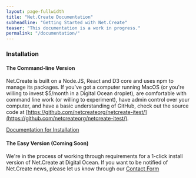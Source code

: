 ```yaml
---
layout: page-fullwidth
title: "Net.Create Documentation"
subheadline: "Getting Started with Net.Create"
teaser: "This documentation is a work in progress."
permalink: "/documentation/"
---
```


### Installation

#### The Command-line Version

Net.Create is built on a Node.JS, React and D3 core and uses npm to manage its packages. If you've got a computer running MacOS (or you're willing to invest $5/month in a Digital Ocean droplet), are comfortable with command line work (or willing to experiment), have admin control over your computer, and have a basic understanding of GitHub, check out the source code at [https://github.com/netcreateorg/netcreate-itest/](https://github.com/netcreateorg/netcreate-itest/).

<p><a class="button tiny radius" href="https://github.com/netcreateorg/netcreate-itest/wiki/Installation-Guide">Documentation for Installation</a></p>

<!--Our [installation documentation](/documentation) is a work in progress but it provides [basic tutorials for new-to-the-command-line users, a full set of installation instructions for [MacOS](http://netcreate.org/documentation/#if-your-personal-computer-is-a-mac) and [Digital Ocean](http://netcreate.org/documentation/#if-your-personal-computer-is-a-windowslinux-machine), and instructions for creating user-access tokens.-->

#### The Easy Version (Coming Soon)

We're in the process of working through requirements for a 1-click install version of Net.Create at Digital Ocean. If you want to be notified of Net.Create news, please let us know through our [Contact Form](/contact/)


<!--
If you prefer to follow installation instructions in video form, we have video-based versions of the Net.Create installation process (current as of 1 Feb 2022) in a [Net.Create playlist at YouTube](https://www.youtube.com/playlist?list=PLM39ibhMucXVuhFHzm56OQHQve-35bFTt) . *You can use the text instructions here to copy and paste the installation instructions as you follow along with the video.*


* TOC
{:toc}

# Getting Started (for folks new to technology)

The first part of this guide will help you install Net.Create and keep it up to date. The second part of the guide documents the files, file formats, and file locations you’ll need to know to run Net.Create on a regular basis.

## The “Command line” or “Command prompt”

When you select or open a folder with your mouse, rename or open a file with a specific piece of software, or change a setting in a piece of software, you’re telling your computer how you want to interact with it. When we use Macs or PCs, we’re using a GUI environment–a graphical user interface that gives us folders and files to click on by using a mouse.

Each mouse click executes a command: “open a folder”, “list the files in that folder”, “use this software to open that file”. Mac computers have a built-in app called Terminal that exposes the keyboard-based versions of those commands.

### Home Directories

One of the most important concepts for users new to the command line is the “home directory”. When you log in to your computer, you’re telling it who you are and where the folder that stores all of your files is located: `/Users/yourusername/` .

### How to Read Paths

A “path” is a fancy way to say that there are folders inside of other folders on your computer, and to find a file, you need to open the right folders in order. Your home directory is expressed as a path: `/Users/yourusername/`.

| Path element    |	What it means |
| `/`             |   Open the main hard drive on this computer |
| `Users`         | 	Inside the main hard drive is a folder called “Users” |
| `/`             |   We’re going to look for a file or folder inside “Users” now. |
| `yourusername/` | 	Inside the “Users” folder is a folder labeled with your user name. We know it’s a folder because of the trailing slash, or the slash at the end of the command. |

So, if you had stored a Microsoft Word document called `MyWordFile.docx` in the `Documents` folder of your main user directory, its path (or storage location) would be: `/Users/yourusername/Documents/MyWordFile.docx` .

Your user directory has a nickname: `~/`

So `/users/yourusername/` and `~/` are references to the same path.

### Opening directories

Instead of double-clicking to open a directory, we `cd` or “change directory” by typing the following line and then pressing “return”:

```
cd /Users/yourusername/Documents
```

```
cd ~/Documents
```

When you type either one of these into the command prompt and hit return, you’ll “move” out of the directory you’re in, and into the Documents directory in your main user folder. The commands you run now will affect the directory you "moved" into.

If you get lost and can't tell which directory you're in, you can use the `pwd` or “print working directory” command to see which directory you’re currently in.

### Running commands

When you double-click on a file, you’re explicitly asking your computer to open that file, but you’re implicitly choosing an application that can open the file too. On the command line, you have to specify an application or a command. There are two general actions we might want to take: seeing what’s in our current directory or manipulating files in our current directory with another program.

The change-directory command is one of those “look and see” commands. So is `“ls”` or `“list”` which prints out a list of the files that are in your working or current directory.

If we want to open and manipulate a file, we need to specify the program. That usually requires us to type two different things: an application name and then the file we want to work with, separated by a space.

`Word /Users/yourusername/Documents/MyWordFile.docx`

Or

`Word ./MyWordFile.docx`

The first lets us open `MyWordFile.docx` no matter which directory we currently have open. The second says `“./”` or “I am in a directory that I know contains a file called `MyWordFile.docx` so please don’t make me type the whole thing!”.

## Software “Environments” and “Dependencies”

Software developers use the word “environment” to handwave at a whole bunch of interlocking things: operating system, the software that’s been installed, where certain required software packages (“dependencies”) are installed, and where you keep your data. These environment variables are sometimes invisible. For instance, most software just gets installed in the Applications folder.

For software packages like Net.Create, you’ll need to explicitly control those environment variables by using the command line to control your computer (instead of point-and-click interactions). The instructions here use the command line to install software in specific places, adding configuration information to hidden system files.

# The Net.Create environment and its dependencies

Net.Create requires several software packages to run. That is, it has the following dependencies:

- MacOS or Digital Ocean  (a Linux-based operating system). We suggest Digital Ocean for folks who want to access Net.Create from many different places. Net.Create does not run on Windows machines (yet).
- NodeJS  is a set of Javascript libraries that build the network nodes and edges, let users drag the graph around and hide/display the Node/Edge tables.
- Node Package Manager (npm) and Brunch  help keep those libraries up to date
- XCode  provides the programming infrastructure that helps MacOS run these libraries and javascript packages.

# Choosing Your Net.Create Install Platform: MacOS or WindowsDigital Ocean

Net.Create can run locally on your computer *if you have a Mac.* If your personal computing device is a Windows machine, you'll need to use Digital Ocean, a cloud server (~$5/month). Follow one of those two paths in this section before you move on to the “Installing Net.Create” section.

## If your personal computer is a Mac...

You can install Net.Create on your Mac directly.

Net.Create isn’t double-clickable, either when you run it or when you install it. Instead, it uses a set of commands typed in at the command line. Installing Net.Create requires a number of these commands in sequence. Running it only requires 1.

The Net.Create Wiki has a full set of environment, dependency and code installation instructions:

[https://github.com/netcreateorg/netcreate-2018/wiki/Installation-Guide#installing-the-development-environment](https://www.google.com/url?q=https://github.com/netcreateorg/netcreate-2018/wiki/Installation-Guide%23installing-the-development-environment&sa=D&source=editors&ust=1643819696081580&usg=AOvVaw37yNBcC_6XtKnjAFb8yxFH) 

If you are running Net.Create on an Apple with an M1 chip (or you’re not sure):

- Go to your apple menu and choose “About This Mac”
- Look at the line that starts with “Chip”. If this line reads “Chip Apple M1”, you need to enter an additional command in your terminal: `arch -x86_64 zsh`

### For folks new to command-line installs

There are a few points along the way where users less familiar with the command line might run into trouble. Read these first so you can work out which steps you’ll need to modify and how you’ll need to modify them:

- Step 4 varies based on your MacOS version
  - If you are running MacOS earlier than Catalina *or Digital Ocean*, use: `touch .bash_profile` and `touch .bashrc`
  - If you are running Catalina or later, use: `touch .zshrc`
-  Step 6 has two variations.
   - First check the NVM install page to make sure you are using the most recent version.
   - Then, look for what programmers call a pipe, the vertical line after “install.sh” that looks like this: `|` . Pipes separate the main part of a command in the command line from an extension of that command that might have some variances from system to system. Adjust what comes after it based on your MacOS.
      - Earlier than Catalina:
         - `curl -o- https://raw.githubusercontent.com/creationix/nvm/v0.33.11/install.sh | bash`
       - Catalina or later:
         - `curl -o- https://raw.githubusercontent.com/creationix/nvm/v0.33.11/install.sh | zsh`
     - Remember that spaces also act as separators in the command line. You’ll need a space before and after the pipe.
- If step 8 fails, you may need to check your /User/yourname/ folder for a file called `.zshrc` or `.bash_profile`.
  - These files are hidden by default. Open your main user directory and press `Command` + `Shift` + `.` (period) to show hidden files.
  - You will have either `.zshrc` or `.bash_profile` in that folder. Right-click it and use the “Open With” option to open this file with the application “Text Edit”
  - If this file is blank, you need to add four lines of environment variables (copied and pasted below) and then save the file
```
export NVM_DIR="$HOME/.nvm"
[ -s "$NVM_DIR/nvm.sh" ] && . "$NVM_DIR/nvm.sh"  # This loads nvm
[ -s "$NVM_DIR/bash_completion" ] && . "$NVM_DIR/bash_completion"  # This loads nvm bash_completion
```
  - Finally, type “exit” in your terminal window, quit out of the terminal, and then reopen your terminal window.

## If your personal computer is a Windows/Linux machine

You'll need to install Net.Create on a cloud server using Digital Ocean (~$5/month) or you need a local Ubuntu install (the later of which we cannot support).

1.  In Digital Ocean: Create -> Droplet . For full instructions see [https://docs.digitalocean.com/products/droplets/how-to/create/](https://docs.digitalocean.com/products/droplets/how-to/create/)
2.  Select the following settings:
    1. Ubuntu for the distribution
    2.  Basic for the plan
    3.  Regular Intel for the CPU option
    4.  The $5 per month plan (unless you expect an enormous amount of traffic)
    5.  The default data center with no added storage
3.  For security and access, the “password” option is easier to manage but if you are comfortable with SSH logins, it won’t affect your Net.Create install. You can leave the other information like host name unchanged if you are less familiar with server setups; if you are familiar with server setups, changes here won’t significantly affect your Net.Create install.
4.  Wait for the new droplet to be setup.
    1.  It will appear under the project where it was created, or via the droplet menu on the left.
    2.  The blue bar shows how far along it is in setting up. This should only take a few minutes).
5.  Click on the droplet name either in the project or list of droplets
6.  Click on Access on the left
7.  Click on launch droplet console to access the console
8.  Create the "shell environment variables" that NodeJS needs to figure out where it needs to install things
    1.  Enter `touch .bashrc`
    2.  Enter `touch .bash_profile`
9.  You can now create a folder for your projects
    1.  Enter `mkdir dev`
    2.  Enter `cd dev` to change directories into the newly created "dev" directory
10.  Setup Node Version Manager (NVM)
     1.  Enter `sudo apt install curl`
     2.  Enter `curl https://raw.githubusercontent.com/creationix/nvm/master/install.sh | bash`
     3.  Close the console, reopen it, and reopen the dev folder ( `cd dev` )
     4.  Enter `nvm all setup`
         1. If this line results in an "nvm is not installed" error, you will need to manually edit your `.bash_profile` using "vi", an old-school text editor that uses keyboard commands rather than mouse commands, to include the location of NVM. The 3 lines you need are at [http://netcreate.org/documentation/#for-folks-new-to-command-line-installs](http://netcreate.org/documentation/#for-folks-new-to-command-line-installs) and begin with `export NVM_DIR`.
         2. First, copy and paste the 3 lines that start with `export NVM_DIR` included above in this documentation.
         3. Then, cd to your user root directory `cd ~/`
         4. Then type `vi .bash_profile` to open your bash shell preferences file in the program "vi"
         5. Enter `i` (lower case I) to switch to text-insert mode.
         6. Right-click to bring up a menu that will let you paste the 3 lines that start with `export NVM_DIR`
         7. Press `enter` to add a line return at the end of these three lines
         8. Press `esc` to exit out of text-insert mode and return to save/command mode 
         9. Enter `:wq!` to save, quit and go back to the command line.
         10. Enter `exit` to exit the Digital Ocean console.
         11. Reopen the Digital Ocean console
         12. Enter `cd dev`
         13. Enter `nvm all setup`
     5.  Enter `nvm install 10.22`
     6.  Enter `nvm use 10.22` . NOTE: this is older, but it’s the one Net.Create was written with.

# Installing Net.Create

Net.Create uses GitHub to let several software developers work on its code all at once without overwriting each other.

GitHub also gives users the ability to make a local copy of the Net.Create software.

** A full installation guide is available at [https://github.com/netcreateorg/netcreate-2018/wiki/Installation-Guide#download-and-run-the-source-code](https://github.com/netcreateorg/netcreate-2018/wiki/Installation-Guide#download-and-run-the-source-code).**

## If you are a first-time command-line user using MacOS

These directions explain in more detail each step in the "download and run the source code" section of the [full installation guide](https://github.com/netcreateorg/netcreate-2018/wiki/Installation-Guide#download-and-run-the-source-code)

- Open Terminal on your Mac.
- `cd` to the project's build directory: `dev/netcreate-2018/build/`
- Use the command “git” and its setting “clone” to copy the contents of the Net.Create software package from github.com to your local computer:
  - `git clone https://github.com/netcreateorg/netcreate-2018.git`
- The next step is to tell your computer which version of Net.Create you want to use. You want to use the command “git” to “checkout” or use the “dev” version of Net.Create, which is the most stable recent version of Net.Create
  - `git checkout dev`
- We need to open the directory that has the dev build of Net.Create in it
  - `cd netcreate-2018/build`
- And then we need to use node package manager “npm” to compile “ci”, or put together, a version of Net.Create that’s customized for the computer we’re currently using.
  - `npm ci`

# Administering Net.Create

## Starting and Stopping Net.Create

Running Net.Create has two components:

1.  Starting the server in the terminal
2.  Accessing the server from a browser

### Before you start the server for the first time

The `\runtime\` folder that holds your network templates, data, and network-access logs is not created automatically during the Net.Create installation process.

- On a Mac you can navigate to the build folder in your netcreate-2018 folder and make a folder called runtime.
- On Digital Ocean
  - `cd` to the `netcreate-2018/build/` folder
  - Enter `mkdir runtime`

### Starting the server on a Mac

Note that on MacOS, the Net.Create server will stop when you put your Mac to sleep (or close the laptop lid) but restart when the Mac wakes up.

- Decide whether you are opening an existing network or creating a new network.
  - If you are opening an existing network, confirm that the network has both a `.loki` and `.template` file. Use the name of the network before the period `.` as the dataset you are opening.
  - If you are creating a new network, choose a network name with no spaces in it that does not already exist.
- Note the name of the network you will open/create. For these examples, we will use “MyNetwork” as the network name.
  - In the terminal, `cd` to `~/dev/netcreate-2018/build`
  - Enter `./nc.js --dataset=MyNetwork`
  - Watch for the `MAIN APP` and `CLIENT APP` lines
    - MAIN APP will usually be http://localhost:3000
    - CLIENT APP will vary based on your current IP address (the address you have been assigned on your network, which will be a string of numberS)

### Starting the server on Digital Ocean

Starting and stopping the server on Digital Ocean is identical to MacOS, *except that on Digital Ocean, closing the terminal will stop the Net.Create server automatically*. Digital Ocean users will need a pm2 command (provided in separate documentation) to keep their server running after closing the Digital Ocean console

## Stopping Net.Create

You may need to stop Net.Create because you want to control who’s editing it, or because you have a new template to load, or because you’re switching databases.

Either way, the process is simple. Go to your terminal, which should have the Net.Create logging lines printing out. Press `CTRL-C` to interrupt the Net.Create process and get your command line back.

To get the previous command you typed into the terminal (the one that starts the Net.Create network you just stopped), press the `up` arrow on your keyboard.

# Data Entry and User Access

## Giving Users Edit Permissions

### Creating Access Tokens

To create access tokens that will allow users to edit an open Net.Create dataset:
- Open Chrome
- Use the View menu to find the Developer menu item, and choose Javascript Console. The Javascript console functions much like the terminal: commands here are typed in with different variables to tell the computer to do something specific.
- In this case, we'll use the `ncMakeTokens` command to generate access tokens. Access tokens have 4 parts
	- The project name. A short alphanumeric string in single or double quotes (e.g. "team", "projname", "proj1")
	- The group name within this project in single or double quotes (e.g. "blue" or "grp1" or "social"). This allows you to have several sets of groups accessing the same project, so you can track who changed what in the logs)
	- The name of the dataset in single or double quotes. This is the name that precedes the .loki and .template in the actual names of your dataset and template files. It is case-sensitive.
	- The number of tokens you want to generate, not in quotes. This should be a numeric value (50, rather than "fifty")
- Type `ncMakeTokens(‘Project’,’GroupOfUsers’,’datasetname’,NoOfUsers)` and press enter.
- Right click and choose Copy String to copy the list of Access tokens. Save these somewhere for distribution to your users.

### Using Access Tokens

When a user opens the CLIENT APPS url for your Net.Create install, they will need to enter an access token into the field in the upper right corner of the Net.Create app and press enter. They can bookmark the resulting URL for easy ongoing access. 

Access-token-authenticated users can add and edit nodes and edges and delete edges but cannot delete nodes.

### Deleting Nodes

***WARNING:*** Node deletion can create serious data problems for multiple-person research teams. If a node is deleted or merged with another node by one user while a second user is adding an edge for that node (or editing that node), an edge with no corresponding node will be created, which can destabilize the entire dataset. We recommend deleting nodes only when there are no other users editing the network.

A user logged in to Net.Create on the same machine as the Net.Create server using the http://localhost:3000 URL will automatically have node deletion privileges. To give a user node-deletion privileges, add `?admin=true` to the end of the URL after logging in with an access token. 

## Data and Template files

Net.Create uses two files to control each network: a data file (.loki) and a template file (.template) . The data file contains the nodes, edges and notes you've taken. The template file contains node and edge type settings, the name of the network, and the different attributes (fields in the node and edge tables).

These files are stored in `~/dev/netcreate-2018/build/runtime` . Each network you've created will have its own .loki and .template file.

### Change Node and Edge Types

To change your node and edge types, you will need to use a text editor (TextEdit or NotePad++) to edit the .template file for your chosen network.

The Node Types are created in the section of the .template file that begins with "nodePrompts" (approximately line 20 in the file). Each node type has a series of definitions:
```
                 {
                    "id":    "person",
                    "label": "Person",
                    "color": "#aabaf2"
                  },
```
The "id" needs to be a single Western-Roman-character word. The "label" can contain spaces and other characters. The "color" is a [hexadecimal color](https://htmlcolorcodes.com) that you can change at will. ***Please note: the last entry in your node and edge lists should not have the `,` comma after the last of the curly braces `}`***

The Edge Types are created in the section of the .template file that begins with "edgePrompts" (location in the .template file can vary). Each edge type has a series of definitions:
```
                    {
                      "id":    "interacts",
                      "label": "interacts with"
                    },
```
The "id" needs to be a single Western-Roman-character word. The "label" can contain spaces and other characters. Consider making this a partial sentence that will read well with your nodes (e.g. Person "interacts with" another person). ***Please note: the last entry in your node and edge lists should not have the `,` comma after the last of the curly braces `}`***

To make these changes visible to Net.Create end-users, you will need to stop the Net.Create server (`CTRL-C` in your terminal) and restart the Net.Create server using that template (`./nc.js --dataset=YourNetworkName` when you are in the `~/dev/netcreate-2018/build/runtime/` directory in your terminal).
-->